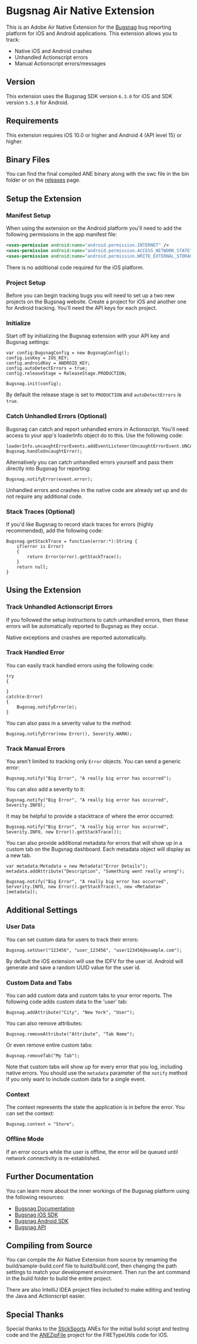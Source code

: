 # Bugsnag Air Native Extension

This is an Adobe Air Native Extension for the [Bugsnag](https://bugsnag.com/) bug reporting platform for iOS and Android applications. This extension allows you to track:

* Native iOS and Android crashes
* Unhandled Actionscript errors
* Manual Actionscript errors/messages

## Version

This extension uses the Bugsnag SDK version `6.3.0` for iOS and SDK version `5.5.0` for Android.


## Requirements

This extension requires iOS 10.0 or higher and Android 4 (API level 15) or higher.

## Binary Files

You can find the final compiled ANE binary along with the swc file in the bin folder or on the [releases](https://github.com/DigitalStrawberry/ANE-Bugsnag/releases) page.


## Setup the Extension

### Manifest Setup

When using the extension on the Android platform you'll need to add the following permissions in the app manifest file:

```xml
<uses-permission android:name="android.permission.INTERNET" />
<uses-permission android:name="android.permission.ACCESS_NETWORK_STATE" />
<uses-permission android:name="android.permission.WRITE_EXTERNAL_STORAGE"/>
```

There is no additional code required for the iOS platform.

### Project Setup

Before you can begin tracking bugs you will need to set up a two new projects on the Bugsnag website. Create a project for iOS and another one for Android tracking. You'll need the API keys for each project.

### Initialize

Start off by initializing the Bugsnag extension with your API key and Bugsnag settings:

```as3
var config:BugsnagConfig = new BugsnagConfig();
config.iosKey = IOS_KEY;
config.androidKey = ANDROID_KEY;
config.autoDetectErrors = true;
config.releaseStage = ReleaseStage.PRODUCTION;

Bugsnag.init(config);
```

By default the release stage is set to `PRODUCTION` and `autoDetectErrors` is `true`.

### Catch Unhandled Errors (Optional)

Bugsnag can catch and report unhandled errors in Actionscript. You'll need access to your app's loaderInfo object do to this. Use the following code:

```as3
loaderInfo.uncaughtErrorEvents.addEventListener(UncaughtErrorEvent.UNCAUGHT_ERROR, Bugsnag.handleUncaughtError);
```

Alternatively you can catch unhandled errors yourself and pass them directly into Bugsnag for reporting:

```as3
Bugsnag.notifyError(event.error);
```

Unhandled errors and crashes in the native code are already set up and do not require any additional code.

### Stack Traces (Optional)

If you'd like Bugsnag to record stack traces for errors (highly recommended), add the following code:

```as3
Bugsnag.getStackTrace = function(error:*):String {
	if(error is Error)
    {
        return Error(error).getStackTrace();
    }
    return null;
}
```

## Using the Extension

### Track Unhandled Actionscript Errors

If you followed the setup instructions to catch unhandled errors, then these errors will be automatically reported to Bugsnag as they occur.

Native exceptions and crashes are reported automatically.

### Track Handled Error

You can easily track handled errors using the following code:

```as3
try
{

}
catch(e:Error)
{
    Bugsnag.notifyError(e);
}
```

You can also pass in a severity value to the method:

```as3
Bugsnag.notifyError(new Error(), Severity.WARN);
```

### Track Manual Errors

You aren't limited to tracking only ```Error``` objects. You can send a generic error:

```as3
Bugsnag.notify("Big Error", "A really big error has occurred");
```

You can also add a severity to it:

```as3
Bugsnag.notify("Big Error", "A really big error has occurred", Severity.INFO);
```

It may be helpful to provide a stacktrace of where the error occurred:

```as3
Bugsnag.notify("Big Error", "A really big error has occurred", Severity.INFO, new Error().getStackTrace());
```

You can also provide additional metadata for errors that will show up in a custom tab on the Bugsnag dashboard. Each metadata object will display as a new tab.

```as3
var metadata:Metadata = new Metadata("Error Details");
metadata.addAttribute("Description", "Something went really wrong");

Bugsnag.notify("Big Error", "A really big error has occurred", Serverity.INFO, new Error().getStackTrace(), new <Metadata>[metadata]);
```

## Additional Settings

### User Data

You can set custom data for users to track their errors:

```as3
Bugsnag.setUser("123456", "user_123456", "user123456@example.com");
```

By default the iOS extension will use the IDFV for the user id. Android will generate and save a random UUID value for the user id.

### Custom Data and Tabs

You can add custom data and custom tabs to your error reports. The following code adds custom data to the 'user' tab:

```as3
Bugsnag.addAttribute("City", "New York", "User");
```

You can also remove attributes:

```as3
Bugsnag.removeAttribute("Attribute", "Tab Name");
```

Or even remove entire custom tabs:

```as3
Bugsnag.removeTab("My Tab");
```

Note that custom tabs will show up for every error that you log, including native errors. You should use the ```metadata``` parameter of the ```notify``` method if you only want to include custom data for a single event.

### Context

The context represents the state the application is in before the error. You can set the context:

```as3
Bugsnag.context = "Store";
```

### Offline Mode

If an error occurs while the user is offline, the error will be queued until network connectivity is re-established. 


## Further Documentation

You can learn more about the inner workings of the Bugsnag platform using the following resources:

* [Bugsnag Documentation](https://bugsnag.com/docs/notifiers)
* [Bugsnag iOS SDK](https://bugsnag.com/docs/notifiers/cocoa)
* [Bugsnag Android SDK](https://bugsnag.com/docs/notifiers/android)
* [Bugsnag API](https://bugsnag.com/docs/notifier-api)


## Compiling from Source

You can compile the Air Native Extension from source by renaming the build/sample-build.conf file to build/build.conf, then changing the path settings to match your development enviroment. Then run the ant command in the build folder to build the entire project.

There are also IntelliJ IDEA project files included to make editing and testing the Java and Actionscript easier.


## Special Thanks

Special thanks to the [StickSports](https://github.com/StickSports/) ANEs for the initial build script and testing code and the [ANEZipFile](https://github.com/xperiments/ANEZipFile) project for the FRETypeUtils code for iOS.

